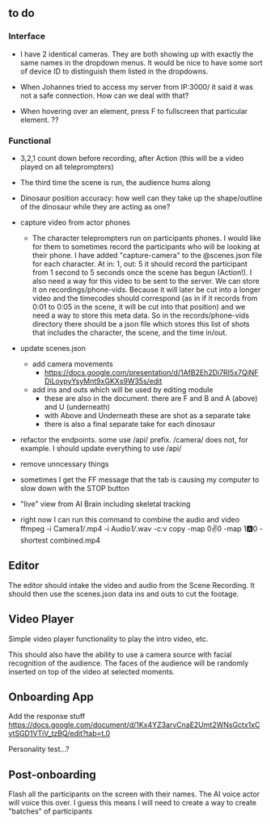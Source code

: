 ## to do

### Interface

+ I have 2 identical cameras. They are both showing up with exactly the same names in the dropdown menus. It would be nice to have some sort of device ID to distinguish them listed in the dropdowns.

+ When Johannes tried to access my server from IP:3000/ it said it was not a safe connection. How can we deal with that?

- When hovering over an element, press F to fullscreen that particular element. ??

### Functional

- 3,2,1 count down before recording, after Action (this will be a video played on all teleprompters)

- The third time the scene is run, the audience hums along

- Dinosaur position accuracy: how well can they take up the shape/outline of the dinosaur while they are acting as one?

- capture video from actor phones

  - The character teleprompters run on participants phones. I would like for them to sometimes record the participants who will be looking at their phone. I have added "capture-camera" to the @scenes.json file for each character. At in: 1, out: 5 it should record the participant from 1 second to 5 seconds once the scene has begun (Action!). I also need a way for this video to be sent to the server. We can store it on recordings/phone-vids. Because it will later be cut into a longer video and the timecodes should correspond (as in if it records from 0:01 to 0:05 in the scene, it will be cut into that position) and we need a way to store this meta data. So in the records/phone-vids directory there should be a json file which stores this list of shots that includes the character, the scene, and the time in/out.

- update scenes.json

  - add camera movements
    - https://docs.google.com/presentation/d/1AfB2Eh2Di7RI5x7QjNFDiLoypyYsyMnt9xGKXs9W35s/edit
  - add ins and outs which will be used by editing module
    - these are also in the document. there are F and B and A (above) and U (underneath)
    - with Above and Underneath these are shot as a separate take
    - there is also a final separate take for each dinosaur

- refactor the endpoints. some use /api/ prefix. /camera/ does not, for example. I should update everything to use /api/

- remove unncessary things

- sometimes I get the FF message that the tab is causing my computer to slow down with the STOP button

- "live" view from AI Brain including skeletal tracking

- right now I can run this command to combine the audio and video
  ffmpeg -i Camera*1/*.mp4 -i Audio*1/*.wav -c:v copy -map 0:v:0 -map 1:a:0 -shortest combined.mp4

## Editor

The editor should intake the video and audio from the Scene Recording. It should then use the scenes.json data ins and outs to cut the footage.

## Video Player

Simple video player functionality to play the intro video, etc.

This should also have the ability to use a camera source with facial recognition of the audience. The faces of the audience will be randomly inserted on top of the video at selected moments.

## Onboarding App

Add the response stuff
https://docs.google.com/document/d/1Kx4YZ3arvCnaE2Umt2WNsGctx1xCvtSGD1VTiV_tzBQ/edit?tab=t.0

Personality test...?

## Post-onboarding

Flash all the participants on the screen with their names. The AI voice actor will voice this over.
I guess this means I will need to create a way to create "batches" of participants
